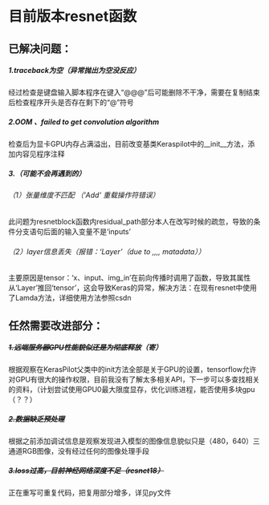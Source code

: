 # 目前版本resnet函数

## 已解决问题：

##### 1.traceback为空（异常抛出为空没反应）

经过检查是键盘输入脚本程序在键入“@@@”后可能删除不干净，需要在复制结束后检查程序开头是否存在剩下的“@”符号

##### 2.OOM 、failed to get convolution algorithm

检查后为显卡GPU内存占满溢出，目前改变基类Keraspilot中的__init__方法，添加内容见程序注释

##### 3.（可能不会再遇到的）

###### （1）张量维度不匹配 （‘Add’ 重载操作符错误）

​		此问题为resnetblock函数内residual_path部分本人在改写时候的疏忽，导致的条件分支语句后面的输入变量不是‘inputs’

###### （2）layer信息丢失（报错：‘Layer’（due to ,,,, matadata））

​		主要原因是tensor：‘x、input、img_in’在前向传播时调用了函数，导致其属性从‘Layer’推回‘tensor’，这会导致Keras的异常，解决方法：在现有resnet中使用了Lamda方法，详细使用方法参照csdn



## 任然需要改进部分：

##### ~~1.远端服务器GPU性能貌似还是为彻底释放~~（寄）

根据观察在KerasPilot父类中的init方法全部是关于GPU的设置，tensorflow允许对GPU有很大的操作权限，目前我没有了解太多相关API，下一步可以多查找相关的资料，（计划尝试使用GPU0最大限度显存，优化训练进程，能否使用多块gpu（？？）

##### ~~2.数据缺乏预处理~~

根据之前添加调试信息是观察发现进入模型的图像信息貌似只是（480，640）三通道RGB图像，没有经过任何的图像处理手段

##### ~~3.loss过高，目前神经网络深度不足（resnet18）~~

正在重写可重复代码，把复用部分增多，详见py文件